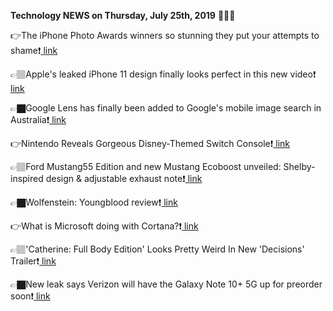 <b>Technology NEWS on Thursday, July 25th, 2019</b> 📡📡📡 

👉The iPhone Photo Awards winners so stunning they put your attempts to shame❗️<a href='https://www.google.com/url?rct=j&sa=t&url=https://www.thesun.co.uk/tech/9580916/iphone-photo-awards-2019-winners-best-photos/&ct=ga&cd=CAIyGmVjZmViYzNiZjFkNzQyNDM6Y29tOmVuOlVT&usg=AFQjCNGSoBCAEzBeduVuzgj_Zq1xQ5neyA'> link</a>

👉🏽Apple's leaked iPhone 11 design finally looks perfect in this new video❗️<a href='https://www.google.com/url?rct=j&sa=t&url=https://bgr.com/2019/07/25/iphone-11-release-date-soon-video-leak/&ct=ga&cd=CAIyGmVjZmViYzNiZjFkNzQyNDM6Y29tOmVuOlVT&usg=AFQjCNGdObeHLgFnVrFHBhaJQ42lyK7-mg'> link</a>

👉🏿Google Lens has finally been added to Google's mobile image search in Australia❗️<a href='https://www.google.com/url?rct=j&sa=t&url=https://thenewdaily.com.au/life/tech/2019/07/25/google-lens-australia-launch/&ct=ga&cd=CAIyGmVjZmViYzNiZjFkNzQyNDM6Y29tOmVuOlVT&usg=AFQjCNGUkuonhzgZebOWed9g8Stqz3Rmlw'> link</a>

👉Nintendo Reveals Gorgeous Disney-Themed Switch Console❗️<a href='https://www.google.com/url?rct=j&sa=t&url=https://www.gamespot.com/articles/nintendo-reveals-gorgeous-disney-themed-switch-con/1100-6468682/&ct=ga&cd=CAIyGmVjZmViYzNiZjFkNzQyNDM6Y29tOmVuOlVT&usg=AFQjCNH37k6Exz6aQCbUHS7VVi6KWbPIuQ'> link</a>

👉🏽Ford Mustang55 Edition and new Mustang Ecoboost unveiled: Shelby-inspired design & adjustable exhaust note❗️<a href='https://www.google.com/url?rct=j&sa=t&url=https://www.financialexpress.com/auto/car-news/ford-mustang55-edition-and-new-mustang-ecoboost-unveiled-shelby-inspired-design-adjustable-exhaust-note/1656238/&ct=ga&cd=CAIyGmVjZmViYzNiZjFkNzQyNDM6Y29tOmVuOlVT&usg=AFQjCNHknG8-GjUIrv7LgWucNv38AQfObw'> link</a>

👉🏿Wolfenstein: Youngblood review❗️<a href='https://www.google.com/url?rct=j&sa=t&url=https://www.pcgamer.com/wolfenstein-youngblood-review/&ct=ga&cd=CAIyGmVjZmViYzNiZjFkNzQyNDM6Y29tOmVuOlVT&usg=AFQjCNFF6Q7aEC_86RfEzsgqlm_UD3Q4xg'> link</a>

👉What is Microsoft doing with Cortana?❗️<a href='https://www.google.com/url?rct=j&sa=t&url=https://www.theverge.com/2019/7/25/20727129/microsoft-cortana-features-strategy-report&ct=ga&cd=CAIyGmVjZmViYzNiZjFkNzQyNDM6Y29tOmVuOlVT&usg=AFQjCNE55e0mfD4qxM4shXokZeosxlbLCA'> link</a>

👉🏽'Catherine: Full Body Edition' Looks Pretty Weird In New 'Decisions' Trailer❗️<a href='https://www.google.com/url?rct=j&sa=t&url=https://www.forbes.com/sites/erikkain/2019/07/25/catherine-full-body-edition-looks-pretty-weird-in-new-decisions-trailer/&ct=ga&cd=CAIyGmVjZmViYzNiZjFkNzQyNDM6Y29tOmVuOlVT&usg=AFQjCNHsHibzZpgbpNGahEoZFaoZsFUorQ'> link</a>

👉🏿New leak says Verizon will have the Galaxy Note 10+ 5G up for preorder soon❗️<a href='https://www.google.com/url?rct=j&sa=t&url=https://bgr.com/2019/07/25/galaxy-note-10-plus-5g-preorder-leak-points-to-imminent-verizon-sale/&ct=ga&cd=CAIyGmVjZmViYzNiZjFkNzQyNDM6Y29tOmVuOlVT&usg=AFQjCNE278YlNuqA7_qzFk72mBJMzULJvg'> link</a>

